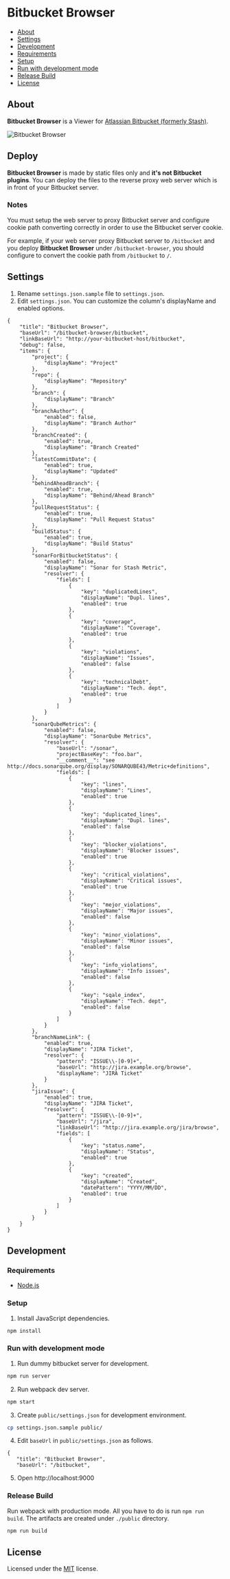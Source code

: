# Bitbucket Browser

- [About](#about)
- [Settings](#settings)
- [Development](#development)
 - [Requirements](#requirements)
 - [Setup](#setup)
 - [Run with development mode](#run-with-development-mode)
 - [Release Build](#release-build)
- [License](#license)

## About

**Bitbucket Browser** is a Viewer for [Atlassian Bitbucket (formerly Stash)](https://bitbucket.org/).

![Bitbucket Browser](./images/browser.png)

## Deploy
**Bitbucket Browser** is made by static files only and **it's not Bitbucket plugins**. You can deploy the files to the reverse proxy web server which is in front of your Bitbucket server.

### Notes
You must setup the web server to proxy Bitbucket server and configure cookie path converting correctly in order to use the Bitbucket server cookie.

For example, if your web server proxy Bitbucket server to `/bitbucket` and you deploy **Bitbucket Browser** under `/bitbucket-browser`, you should configure to convert the cookie path from `/bitbucket` to `/`.

## Settings

1. Rename `settings.json.sample` file to `settings.json`.
2. Edit `settings.json`. You can customize the column's displayName and enabled options.

```
{
    "title": "Bitbucket Browser",
    "baseUrl": "/bitbucket-browser/bitbucket",
    "linkBaseUrl": "http://your-bitbucket-host/bitbucket",
    "debug": false,
    "items": {
        "project": {
            "displayName": "Project"
        },
        "repo": {
            "displayName": "Repository"
        },
        "branch": {
            "displayName": "Branch"
        },
        "branchAuthor": {
            "enabled": false,
            "displayName": "Branch Author"
        },
        "branchCreated": {
            "enabled": true,
            "displayName": "Branch Created"
        },
        "latestCommitDate": {
            "enabled": true,
            "displayName": "Updated"
        },
        "behindAheadBranch": {
            "enabled": true,
            "displayName": "Behind/Ahead Branch"
        },
        "pullRequestStatus": {
            "enabled": true,
            "displayName": "Pull Request Status"
        },
        "buildStatus": {
            "enabled": true,
            "displayName": "Build Status"
        },
        "sonarForBitbucketStatus": {
            "enabled": false,
            "displayName": "Sonar for Stash Metric",
            "resolver": {
                "fields": [
                    {
                        "key": "duplicatedLines",
                        "displayName": "Dupl. lines",
                        "enabled": true
                    },
                    {
                        "key": "coverage",
                        "displayName": "Coverage",
                        "enabled": true
                    },
                    {
                        "key": "violations",
                        "displayName": "Issues",
                        "enabled": false
                    },
                    {
                        "key": "technicalDebt",
                        "displayName": "Tech. dept",
                        "enabled": true
                    }
                ]
            }
        },
        "sonarQubeMetrics": {
            "enabled": false,
            "displayName": "SonarQube Metrics",
            "resolver": {
                "baseUrl": "/sonar",
                "projectBaseKey": "foo.bar",
                "__comment__": "see http://docs.sonarqube.org/display/SONARQUBE43/Metric+definitions",
                "fields": [
                    {
                        "key": "lines",
                        "displayName": "Lines",
                        "enabled": true
                    },
                    {
                        "key": "duplicated_lines",
                        "displayName": "Dupl. lines",
                        "enabled": false
                    },
                    {
                        "key": "blocker_violations",
                        "displayName": "Blocker issues",
                        "enabled": true
                    },
                    {
                        "key": "critical_violations",
                        "displayName": "Critical issues",
                        "enabled": true
                    },
                    {
                        "key": "mejor_violations",
                        "displayName": "Major issues",
                        "enabled": false
                    },
                    {
                        "key": "minor_violations",
                        "displayName": "Minor issues",
                        "enabled": false
                    },
                    {
                        "key": "info_violations",
                        "displayName": "Info issues",
                        "enabled": false
                    },
                    {
                        "key": "sqale_index",
                        "displayName": "Tech. dept",
                        "enabled": false
                    }
                ]
            }
        },
        "branchNameLink": {
            "enabled": true,
            "displayName": "JIRA Ticket",
            "resolver": {
                "pattern": "ISSUE\\-[0-9]+",
                "baseUrl": "http://jira.example.org/browse",
                "displayName": "JIRA Ticket"
            }
        },
        "jiraIssue": {
            "enabled": true,
            "displayName": "JIRA Ticket",
            "resolver": {
                "pattern": "ISSUE\\-[0-9]+",
                "baseUrl": "/jira",
                "linkBaseUrl": "http://jira.example.org/jira/browse",
                "fields": [
                    {
                        "key": "status.name",
                        "displayName": "Status",
                        "enabled": true
                    },
                    {
                        "key": "created",
                        "displayName": "Created",
                        "datePattern": "YYYY/MM/DD",
                        "enabled": true
                    }
                ]
            }
        }
    }
}
```

## Development

### Requirements 

* [Node.js](https://nodejs.org/)

### Setup

1. Install JavaScript dependencies.

 ```bash
npm install
 ```


### Run with development mode

1. Run dummy bitbucket server for development.

 ```bash
npm run server
 ```

2. Run webpack dev server.

 ```bash
npm start
 ```
 
3. Create `public/settings.json` for development environment.

 ```bash
cp settings.json.sample public/
 ```

4. Edit `baseUrl` in `public/settings.json` as follows.

 ```
{
    "title": "Bitbucket Browser",
    "baseUrl": "/bitbucket",
 ```

5. Open http://localhost:9000

### Release Build

Run webpack with production mode. All you have to do is run `npm run build`. The artifacts are created under `./public` directory.

```bash
npm run build
```

## License

Licensed under the [MIT](/LICENSE.txt) license.
